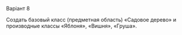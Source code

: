 Варіант 8 



Создать базовый класс (предметная область) «Садовое дерево» и производные классы «Яблоня», «Вишня», «Груша».
